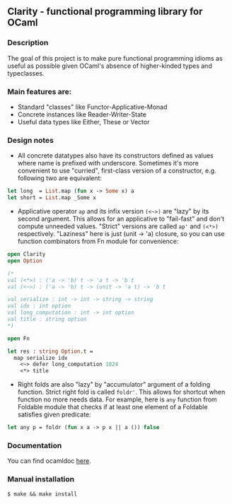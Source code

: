 ## Clarity - functional programming library for OCaml
### Description

The goal of this project is to make pure functional programming idioms as useful as possible given OCaml's absence of higher-kinded types and typeclasses.

### Main features are:

* Standard "classes" like Functor-Applicative-Monad
* Concrete instances like Reader-Writer-State
* Useful data types like Either, These or Vector

### Design notes

* All concrete datatypes also have its constructors defined as values where name is prefixed with underscore. Sometimes it's more convenient to use "curried", first-class version of a constructor, e.g. following two are equivalent:
```ocaml
let long  = List.map (fun x -> Some x) a
let short = List.map _Some x
```
* Applicative operator `ap` and its infix version `(<~>)` are "lazy" by its second argument. This allows for an applicative to "fail-fast" and don't compute unneeded values. "Strict" versions are called `ap'` and `(<*>)` respectively. "Laziness" here is just (unit -> 'a) closure, so you can use function combinators from Fn module for convenience:
```ocaml
open Clarity
open Option

(*
val (<*>) : ('a -> 'b) t -> 'a t -> 'b t
val (<~>) : ('a -> 'b) t -> (unit -> 'a t) -> 'b t

val serialize : int -> int -> string -> string
val idx : int option
val long_computation : int -> int option
val title : string option
*)

open Fn

let res : string Option.t =
  map serialize idx
    <~> defer long_computation 1024
    <*> title
```
* Right folds are also "lazy" by "accumulator" argument of a folding function. Strict right fold is called `foldr'`. This allows for shortcut when function no more needs data. For example, here is `any` function from Foldable module that checks if at least one element of a Foldable satisfies given predicate:
```ocaml
let any p = foldr (fun x a -> p x || a ()) false
```

### Documentation

You can find ocamldoc [here](https://indiscriminatecoding.github.io/clarity-docs/).

### Manual installation

    $ make && make install

